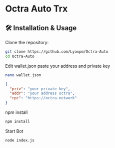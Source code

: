 # Octra Auto Trx

## 🛠️ Installation & Usage

Clone the repository:

```bash
git clone https://github.com/Lyaxpm/Octra-Auto
cd Octra-Auto
```
Edit wallet.json paste your address and private key 
```bash
nano wallet.json
```

```json
{
  "priv": "your private key",
  "addr": "your address octra",
  "rpc": "https://octra.network"
}
```

npm install
```bash
npm install
```
Start Bot
```bash
node index.js
```
